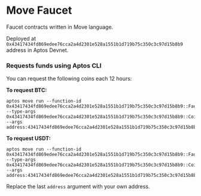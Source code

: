 # Move Faucet

Faucet contracts written in Move language.

Deployed at `0x43417434fd869edee76cca2a4d2301e528a1551b1d719b75c350c3c97d15b8b9` address in Aptos Devnet.

### Requests funds using Aptos CLI

You can request the following coins each 12 hours: 

**To request BTC:**

```shell
aptos move run --function-id 0x43417434fd869edee76cca2a4d2301e528a1551b1d719b75c350c3c97d15b8b9::Faucet::request --type-args 0x43417434fd869edee76cca2a4d2301e528a1551b1d719b75c350c3c97d15b8b9::Coins::BTC --args address:43417434fd869edee76cca2a4d2301e528a1551b1d719b75c350c3c97d15b8b9
```

**To request USDT:**

```shell
aptos move run --function-id 0x43417434fd869edee76cca2a4d2301e528a1551b1d719b75c350c3c97d15b8b9::Faucet::request --type-args 0x43417434fd869edee76cca2a4d2301e528a1551b1d719b75c350c3c97d15b8b9::Coins::USDT --args address:43417434fd869edee76cca2a4d2301e528a1551b1d719b75c350c3c97d15b8b9
```

Replace the last `address` argument with your own address.  
